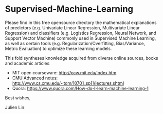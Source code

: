 # Supervised-Machine-Learning
Please find in this free opensource directory the mathematical explanations of predictors (e.g. Univariate Linear Regression, Multivariate Linear Regression) and classifiers (e.g. Logistics Regression, Neural Network, and Support Vector Machine) commonly used in Supervised Machine Learning, as well as certain tools (e.g. Regularization/Overfitting, Bias/Variance, Metric Evaluation) to optimize these learning models.

This fold syntheses knowledge acquired from diverse online sources, books and academic articles:
  - MIT open courseware: http://ocw.mit.edu/index.htm
  - CMU Advanced notes: http://www.cs.cmu.edu/~tom/10701_sp11/lectures.shtml
  - Quora: https://www.quora.com/How-do-I-learn-machine-learning-1 

Best wishes,

Julien Lin
